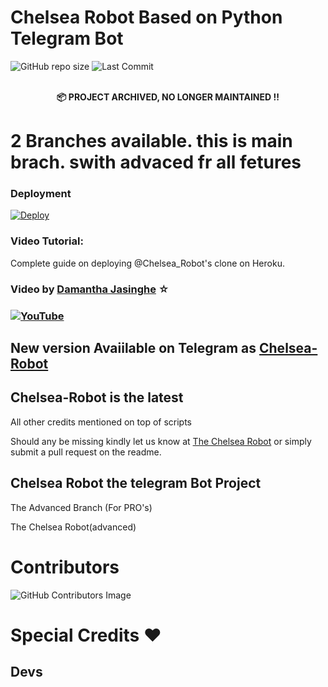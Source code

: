 # Chelsea Robot Based on Python Telegram Bot 

![GitHub repo size](https://img.shields.io/github/repo-size/Damantha126/The-Anki-Vector?label=Repo%20Size) ![Last Commit](https://img.shields.io/github/last-commit/damantha126/the-anki-vector?color=red&label=Last%20commit&logo=damantha&logoColor=green)


<p align="center">
    <br><b>📦 PROJECT ARCHIVED, NO LONGER MAINTAINED !!</b><br>
</p>

# 2 Branches available. this is main brach. swith advaced fr all fetures

### Deployment
[![Deploy](https://www.herokucdn.com/deploy/button.svg)](https://heroku.com/deploy?template=https://github.com/Kinganonymous7762/ChelseaRobotPrivate)


### Video Tutorial:
Complete guide on deploying @Chelsea_Robot's clone on Heroku.

### Video by [Damantha Jasinghe](https://www.youtube.com/watch?v=fXXEcAkWAFU) ☆
### [![YouTube](https://img.shields.io/badge/YouTube-Video%20Tutorial-red?logo=youtube)](https://www.youtube.com/watch?v=fXXEcAkWAFU)

## New version Avaiilable on Telegram as [Chelsea-Robot](https://t.me/Chelsea_Robot)
## Chelsea-Robot is the latest


All other credits mentioned on top of scripts

Should any be missing kindly let us know at [The Chelsea Robot](https://t.me/ChelseaRobotUpdates) or simply submit a pull request on the readme.

## Chelsea Robot the telegram Bot Project
The Advanced Branch (For PRO's)

The Chelsea Robot(advanced)

# Contributors
![GitHub Contributors Image]()

# Special Credits ❤
## Devs
